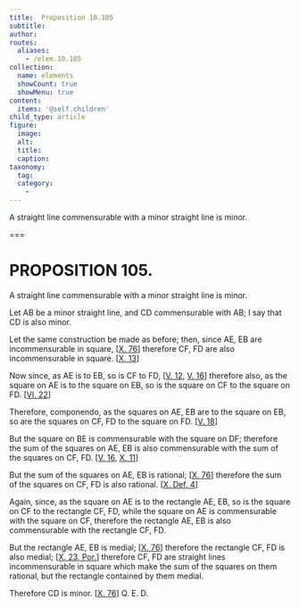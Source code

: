 ```yaml
---
title:  Proposition 10.105
subtitle: 
author:
routes:
  aliases:
    - /elem.10.105
collection:
  name: elements
  showCount: true
  showMenu: true
content:
  items: '@self.children'
child_type: article
figure:
  image:
  alt:
  title:
  caption:
taxonomy:
  tag:
  category:
    - 
---
```


<p><hi rend="ital">A straight line commensurable with a minor straight line is minor</hi>. </p>

===

<h1>PROPOSITION 105.</h1>
<p><span class="ital">A straight line commensurable with a minor straight line is minor</span>. </p>

<p>Let <span class="ital">AB</span> be a minor straight line, and <span class="ital">CD</span> commensurable with <span class="ital">AB</span>; I say that <span class="ital">CD</span> is also minor. 
      </p>

<p>Let the same construction be made as before; then, since <span class="ital">AE</span>, <span class="ital">EB</span> are incommensurable in square, [<a href="/elem.10.76">X. 76</a>] therefore <span class="ital">CF</span>, <span class="ital">FD</span> are also incommensurable in square. [<a href="/elem.10.13">X. 13</a>] </p>

<p>Now since, as <span class="ital">AE</span> is to <span class="ital">EB</span>, so is <span class="ital">CF</span> to <span class="ital">FD</span>, [<a href="/elem.5.12">V. 12</a>, <a href="/elem.5.16">V. 16</a>] therefore also, as the square on <span class="ital">AE</span> is to the square on <span class="ital">EB</span>, so is the square on <span class="ital">CF</span> to the square on <span class="ital">FD</span>. [<a href="/elem.6.22">VI. 22</a>] </p>

<p>Therefore, <foreign lang="la">componendo</foreign>, as the squares on <span class="ital">AE</span>, <span class="ital">EB</span> are to the square on <span class="ital">EB</span>, so are the squares on <span class="ital">CF</span>, <span class="ital">FD</span> to the square on <span class="ital">FD</span>. [<a href="/elem.5.18">V. 18</a>] </p>

<p>But the square on <span class="ital">BE</span> is commensurable with the square on <span class="ital">DF</span>; therefore the sum of the squares on <span class="ital">AE</span>, <span class="ital">EB</span> is also commensurable with the sum of the squares on <span class="ital">CF</span>, <span class="ital">FD</span>. [<a href="/elem.5.16">V. 16</a>, <a href="/elem.10.11">X. 11</a>] </p>

<p>But the sum of the squares on <span class="ital">AE</span>, <span class="ital">EB</span> is rational; [<a href="/elem.10.76">X. 76</a>] therefore the sum of the squares on <span class="ital">CF</span>, <span class="ital">FD</span> is also rational. [<a href="/elem.10.def.4">X. Def. 4</a>] <pb n="233"/></p>

<p>Again, since, as the square on <span class="ital">AE</span> is to the rectangle <span class="ital">AE</span>, <span class="ital">EB</span>, so is the square on <span class="ital">CF</span> to the rectangle <span class="ital">CF</span>, <span class="ital">FD</span>, while the square on <span class="ital">AE</span> is commensurable with the square on <span class="ital">CF</span>, therefore the rectangle <span class="ital">AE</span>, <span class="ital">EB</span> is also commensurable with the rectangle <span class="ital">CF</span>, <span class="ital">FD</span>. </p>

<p>But the rectangle <span class="ital">AE</span>, <span class="ital">EB</span> is medial; [<a href="/elem.10.76">X. 76</a>] therefore the rectangle <span class="ital">CF</span>, <span class="ital">FD</span> is also medial; [<a href="/elem.10.23.p.1">X. 23, Por.</a>] therefore <span class="ital">CF</span>, <span class="ital">FD</span> are straight lines incommensurable in square which make the sum of the squares on them rational, but the rectangle contained by them medial. </p>

<p>Therefore <span class="ital">CD</span> is minor. [<a href="/elem.10.76">X. 76</a>] Q. E. D.</p>
